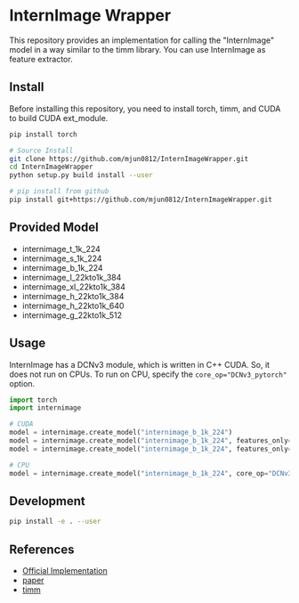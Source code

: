 # InternImage Wrapper

This repository provides an implementation for calling the "InternImage" model in a way similar to the timm library.
You can use InternImage as feature extractor.

## Install

Before installing this repository, you need to install torch, timm, and CUDA
to build CUDA ext_module.

```bash
pip install torch

# Source Install
git clone https://github.com/mjun0812/InternImageWrapper.git
cd InternImageWrapper
python setup.py build install --user

# pip install from github
pip install git+https://github.com/mjun0812/InternImageWrapper.git
```

## Provided Model

- internimage_t_1k_224
- internimage_s_1k_224
- internimage_b_1k_224
- internimage_l_22kto1k_384
- internimage_xl_22kto1k_384
- internimage_h_22kto1k_384
- internimage_h_22kto1k_640
- internimage_g_22kto1k_512

## Usage

InternImage has a DCNv3 module, which is written in C++ CUDA.
So, it does not run on CPUs.
To run on CPU, specify the `core_op="DCNv3_pytorch"` option.

```python
import torch
import internimage

# CUDA
model = internimage.create_model("internimage_b_1k_224")
model = internimage.create_model("internimage_b_1k_224", features_only=True)
model = internimage.create_model("internimage_b_1k_224", features_only=True, out_indices=[2, 3])

# CPU
model = internimage.create_model("internimage_b_1k_224", core_op="DCNv3_pytorch")
```

## Development

```bash
pip install -e . --user
```

## References

- [Official Implementation](https://github.com/OpenGVLab/InternImage)
- [paper](https://arxiv.org/abs/2211.05778)
- [timm](https://github.com/huggingface/pytorch-image-models)
